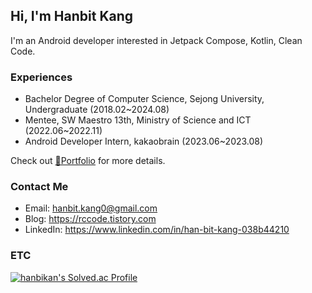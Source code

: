 ## Hi, I'm Hanbit Kang
I'm an Android developer interested in Jetpack Compose, Kotlin, Clean Code.

### Experiences
- Bachelor Degree of Computer Science, Sejong University, Undergraduate (2018.02~2024.08)
- Mentee, SW Maestro 13th, Ministry of Science and ICT (2022.06~2022.11)
- Android Developer Intern, kakaobrain (2023.06~2023.08)

Check out [📝Portfolio](https://spangled-floss-ca8.notion.site/ffab0202d4764e748bcc9098630f31b6) for more details.

### Contact Me
- Email: hanbit.kang0@gmail.com
- Blog: https://rccode.tistory.com
- LinkedIn: https://www.linkedin.com/in/han-bit-kang-038b44210

### ETC
[![hanbikan's Solved.ac Profile](http://mazassumnida.wtf/api/v2/generate_badge?boj=fchopinof99)](https://solved.ac/fchopinof99)
